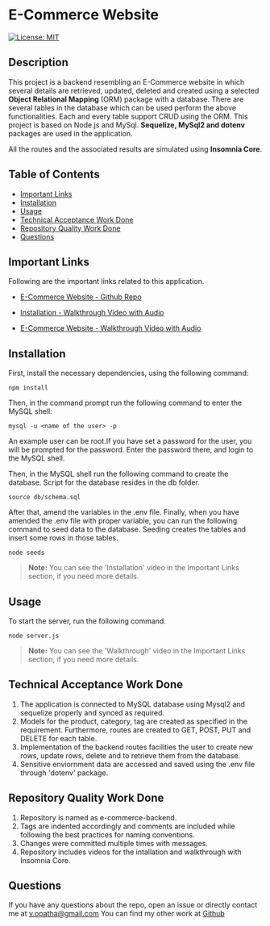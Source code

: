 # E-Commerce Website

  [![License: MIT](https://img.shields.io/badge/License-MIT-yellow.svg)](https://opensource.org/licenses/MIT)
     
  ## Description
  This project is a backend resembling an E-Commerce website in which several details are retrieved, updated, deleted and created using a selected **Object Relational Mapping** (ORM) package with a database. There are several tables in the database which can be used perform the above functionalities. Each and every table support CRUD using the ORM. This project is based on Node.js and MySql. **Sequelize, MySql2 and dotenv** packages are used in the application.

  All the routes and the associated results are simulated using **Insomnia Core**.
  
  ## Table of Contents
  * [Important Links](#Important-Links)
  * [Installation](#Installation)
  * [Usage](#Usage)
  * [Technical Acceptance Work Done](#Technical-Acceptance-Work-Done)
  * [Repository Quality Work Done](#Repository-Quality-Work-Done)
  * [Questions](#Questions)

  ## Important Links
  Following are the important links related to this application.
  * [E-Commerce Website - Github Repo](https://github.com/vish-opatha/e-commerce-backend)
  * [Installation - Walkthrough Video with Audio](https://drive.google.com/file/d/1-MQV_2aK166HFlk7FP7zVX21pgT9A36O/view?usp=sharing)
  
  * [E-Commerce Website - Walkthrough Video with Audio](https://drive.google.com/file/d/1-MQV_2aK166HFlk7FP7zVX21pgT9A36O/view?usp=sharing)

  ## Installation
  First, install the necessary dependencies, using the following command:

  ```
  npm install 
  ```
  Then, in the command prompt run the following command to enter the MySQL shell:

  ```
  mysql -u <name of the user> -p 
  ```
  An example user can be root.If you have set a password for the user, you will be prompted for the password. Enter the password there, and login to the MySQL shell.

  Then, in the MySQL shell run the following command to create the database. Script for the database resides in the db folder.

  ```
  source db/schema.sql
  ```
  After that, amend the variables in the .env file. Finally, when you have amended the .env file with proper variable, you can run the following command to seed data to the database. Seeding creates the tables and insert some rows in those tables.

  ```
  node seeds
  ```
  > **Note:** You can see the 'Installation' video in the Important Links section, if you need more details.

  
  ## Usage
  To start the server, run the following command. 

  ```
  node server.js
  ```
   > **Note:** You can see the 'Walkthrough' video in the Important Links section, if you need more details.

  ## Technical Acceptance Work Done
  1. The application is connected to MySQL database using Mysql2 and sequelize properly and synced as required.
  2. Models for the product, category, tag are created as specified in the requirement. Furthermore, routes are created to GET, POST, PUT and DELETE for each table.
  3. Implementation of the backend routes facilities the user to create new rows, update rows, delete and to retrieve them from the database.
  4. Sensitive enviornment data are accessed and saved using the .env file through 'dotenv' package.
 
  ## Repository Quality Work Done
  1. Repository is named as e-commerce-backend.
  2. Tags are indented accordingly and comments are included while following the best practices for naming conventions.
  3. Changes were committed multiple times with messages.
  4. Repository includes videos for the intallation and walkthrough with Insomnia Core.

  ## Questions
  If you have any questions about the repo, open an issue or directly contact me at <v.opatha@gmail.com> You can find my other work at [Github](https://github.com/vish-op)